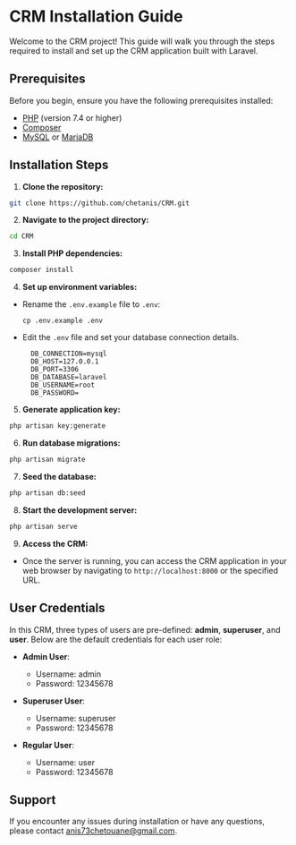 # CRM Installation Guide

Welcome to the CRM project! This guide will walk you through the steps required to install and set up the CRM application built with Laravel.

## Prerequisites

Before you begin, ensure you have the following prerequisites installed:

- [PHP](https://www.php.net/) (version 7.4 or higher)
- [Composer](https://getcomposer.org/)
- [MySQL](https://www.mysql.com/) or [MariaDB](https://mariadb.org/)

## Installation Steps

1. **Clone the repository:**
```bash
git clone https://github.com/chetanis/CRM.git
```

2. **Navigate to the project directory:**

```bash
cd CRM
```

3. **Install PHP dependencies:**

```bash
composer install
```


4. **Set up environment variables:**
- Rename the `.env.example` file to `.env`:
  ```
  cp .env.example .env
  ```
- Edit the `.env` file and set your database connection details.
  ```
    DB_CONNECTION=mysql
    DB_HOST=127.0.0.1
    DB_PORT=3306
    DB_DATABASE=laravel
    DB_USERNAME=root
    DB_PASSWORD=
  ```

5. **Generate application key:**

```bash
php artisan key:generate
```

6. **Run database migrations:**

```bash
php artisan migrate
```


7. **Seed the database:**

```bash
php artisan db:seed
```

8. **Start the development server:**

```bash
php artisan serve
```


9. **Access the CRM:**
- Once the server is running, you can access the CRM application in your web browser by navigating to `http://localhost:8000` or the specified URL.

## User Credentials

In this CRM, three types of users are pre-defined: **admin**, **superuser**, and **user**. Below are the default credentials for each user role:

- **Admin User**:
  - Username: admin
  - Password: 12345678

- **Superuser User**:
  - Username: superuser
  - Password: 12345678

- **Regular User**:
  - Username: user
  - Password: 12345678

## Support

If you encounter any issues during installation or have any questions, please contact [anis73chetouane@gmail.com](anis73chetouane@gmail.com).




